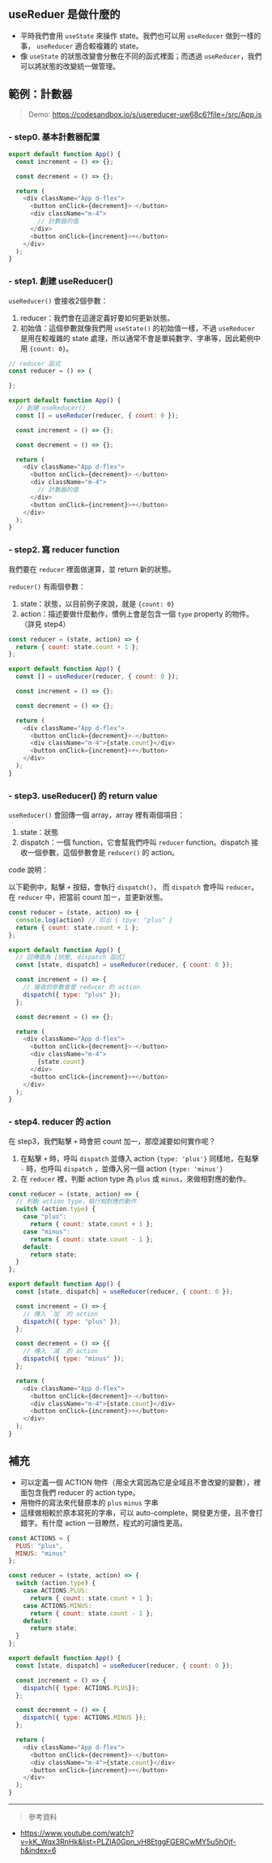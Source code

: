 ## useReduer 是做什麼的

- 平時我們會用 `useState` 來操作 state。我們也可以用 `useReducer` 做到一樣的事， `useReducer` 適合較複雜的 state。
- 像 `useState` 的狀態改變會分散在不同的函式裡面；而透過 `useReducer`，我們可以將狀態的改變統一做管理。

## 範例：計數器

> Demo: https://codesandbox.io/s/usereducer-uw68c6?file=/src/App.js

### - step0. 基本計數器配置

```javascript
export default function App() {
  const increment = () => {};

  const decrement = () => {};

  return (
    <div className="App d-flex">
      <button onClick={decrement}>-</button>
      <div className="m-4">
        // 計數器的值
      </div>
      <button onClick={increment}>+</button>
    </div>
  );
}
```

### - step1. 創建 useReducer()

`useReducer()` 會接收2個參數：

1. reducer：我們會在這邊定義好要如何更新狀態。
2. 初始值：這個參數就像我們用 `useState()` 的初始值一樣，不過 `useReducer` 是用在較複雜的 state 處理，所以通常不會是單純數字、字串等，因此範例中用 `{count: 0}`。

```javascript
// reducer 函式
const reducer = () => {

};

export default function App() {
  // 創建 useReducer()
  const [] = useReducer(reducer, { count: 0 });

  const increment = () => {};

  const decrement = () => {};

  return (
    <div className="App d-flex">
      <button onClick={decrement}>-</button>
      <div className="m-4">
        // 計數器的值
      </div>
      <button onClick={increment}>+</button>
    </div>
  );
}
```

### - step2. 寫 reducer function

我們要在 `reducer` 裡面做運算，並 return 新的狀態。

`reducer()` 有兩個參數：

1. state：狀態，以目前例子來說，就是 `{count: 0}`
2. action：描述要做什麼動作，慣例上會是包含一個 `type` property 的物件。
   （詳見 step4）

```javascript
const reducer = (state, action) => {
  return { count: state.count + 1 };
};

export default function App() {
  const [] = useReducer(reducer, { count: 0 });

  const increment = () => {};

  const decrement = () => {};

  return (
    <div className="App d-flex">
      <button onClick={decrement}>-</button>
      <div className="m-4">{state.count}</div>
      <button onClick={increment}>+</button>
    </div>
  );
}

```

### - step3. useReducer() 的 return value

`useReducer()` 會回傳一個 array，array 裡有兩個項目：

1. state：狀態
2. dispatch：一個 function，它會幫我們呼叫 `reducer` function。dispatch 接收一個參數，這個參數會是 `reducer()` 的 action。

code 說明：

以下範例中，點擊 `+` 按鈕，會執行 `dispatch()`， 而 `dispatch` 會呼叫 `reducer`。
在 `reducer` 中，把當前 count 加ㄧ，並更新狀態。

```javascript
const reducer = (state, action) => {
  console.log(action) // 印出 { tpye: "plus" }
  return { count: state.count + 1 };
};

export default function App() {
  // 回傳值為 [狀態, dispatch 函式]
  const [state, dispatch] = useReducer(reducer, { count: 0 });

  const increment = () => {
    // 接收的參數會是 reducer 的 action
    dispatch({ type: "plus" });
  };

  const decrement = () => {};

  return (
    <div className="App d-flex">
      <button onClick={decrement}>-</button>
      <div className="m-4">
        {state.count}
      </div>
      <button onClick={increment}>+</button>
    </div>
  );
}
```

### - step4. reducer 的 action

在 step3，我們點擊 `+` 時會把 count 加一，那麼減要如何實作呢？

1. 在點擊 `+` 時，呼叫 `dispatch` 並傳入 action `{type: 'plus'}`
   同樣地，在點擊 `-` 時，也呼叫 `dispatch` ，並傳入另一個 action `{type: 'minus'}`
2. 在 `reducer` 裡，判斷 action type 為 `plus` 或 `minus`，來做相對應的動作。

```javascript
const reducer = (state, action) => {
  // 判斷 action type，執行相對應的動作
  switch (action.type) {
    case "plus":
      return { count: state.count + 1 };
    case "minus":
      return { count: state.count - 1 };
    default:
      return state;
  }
};

export default function App() {
  const [state, dispatch] = useReducer(reducer, { count: 0 });

  const increment = () => {
    // 傳入 `加` 的 action
    dispatch({ type: "plus" });
  };

  const decrement = () => {{
    // 傳入 `減` 的 action
    dispatch({ type: "minus" });
  };

  return (
    <div className="App d-flex">
      <button onClick={decrement}>-</button>
      <div className="m-4">{state.count}</div>
      <button onClick={increment}>+</button>
    </div>
  );
}
```

## 補充

- 可以定義一個 ACTION 物件（用全大寫因為它是全域且不會改變的變數），裡面包含我們 reducer 的 action type。
- 用物件的寫法來代替原本的 `plus` `minus` 字串
- 這樣做相較於原本寫死的字串，可以 auto-complete，開發更方便，且不會打錯字。有什麼 action 一目瞭然，程式的可讀性更高。

```javascript
const ACTIONS = {
  PLUS: "plus",
  MINUS: "minus"
};

const reducer = (state, action) => {
  switch (action.type) {
    case ACTIONS.PLUS:
      return { count: state.count + 1 };
    case ACTIONS.MINUS:
      return { count: state.count - 1 };
    default:
      return state;
  }
};

export default function App() {
  const [state, dispatch] = useReducer(reducer, { count: 0 });

  const increment = () => {
    dispatch({ type: ACTIONS.PLUS});
  };

  const decrement = () => {
    dispatch({ type: ACTIONS.MINUS });
  };

  return (
    <div className="App d-flex">
      <button onClick={decrement}>-</button>
      <div className="m-4">{state.count}</div>
      <button onClick={increment}>+</button>
    </div>
  );
}
```

---

> 參考資料

- https://www.youtube.com/watch?v=kK_Wqx3RnHk&list=PLZlA0Gpn_vH8EtggFGERCwMY5u5hOjf-h&index=6
